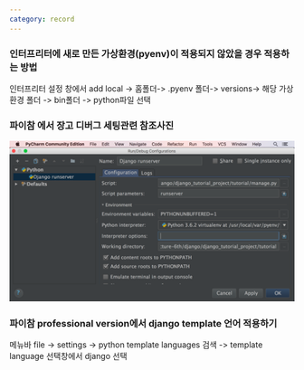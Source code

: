 ```yaml
---
category: record
---
```

### 인터프리터에 새로 만든 가상환경(pyenv)이 적용되지 않았을 경우 적용하는 방법

인터프리터 설정 창에서 add local -> 홈폴더-> .pyenv 폴더-> versions->
해당 가상환경 폴더 -> bin폴더 -> python파일 선택


### 파이참 에서 장고 디버그 세팅관련 참조사진
![파이참디버그세팅사진](./pycharm_debug_setting.png)

### 파이참 professional version에서 django template 언어 적용하기

메뉴바 file -> settings -> python template languages 검색 -> template language 선택창에서 django 선택
